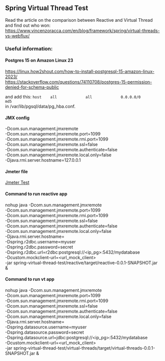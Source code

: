 ## Spring Virtual Thread Test

Read the article on the comparison between Reactive and Virtual Thread and find out who won: \
https://www.vincenzoracca.com/en/blog/framework/spring/virtual-threads-vs-webflux/

### Useful information:

#### Postgres 15 on Amazon Linux 23

https://linux.how2shout.com/how-to-install-postgresql-15-amazon-linux-2023/ \
https://stackoverflow.com/questions/74110708/postgres-15-permission-denied-for-schema-public

and add this:
`host    all             all             0.0.0.0/0            md5` \
in /var/lib/pgsql/data/pg_hba.conf.

#### JMX config
-Dcom.sun.management.jmxremote \
-Dcom.sun.management.jmxremote.port=1099 \
-Dcom.sun.management.jmxremote.rmi.port=1099 \
-Dcom.sun.management.jmxremote.ssl=false \
-Dcom.sun.management.jmxremote.authenticate=false \
-Dcom.sun.management.jmxremote.local.only=false \
-Djava.rmi.server.hostname=127.0.0.1

#### Jmeter file
[Jmeter Test](vt-vs-webflux.jmx)

#### Command to run reactive app
nohup java    -Dcom.sun.management.jmxremote \
-Dcom.sun.management.jmxremote.port=1099 \
-Dcom.sun.management.jmxremote.rmi.port=1099 \
-Dcom.sun.management.jmxremote.ssl=false \
-Dcom.sun.management.jmxremote.authenticate=false \
-Dcom.sun.management.jmxremote.local.only=false \
-Djava.rmi.server.hostname=<ip> \
-Dspring.r2dbc.username=myuser \
-Dspring.r2dbc.password=secret \
-Dspring.r2dbc.url=r2dbc:postgresql://<ip_pg>:5432/mydatabase \
-Dcustom.mockclient-url=<url_mock_client> \
-jar spring-virtual-thread-test/reactive/target/reactive-0.0.1-SNAPSHOT.jar &

#### Command to run vt app
nohup java    -Dcom.sun.management.jmxremote \
-Dcom.sun.management.jmxremote.port=1099 \
-Dcom.sun.management.jmxremote.rmi.port=1099 \
-Dcom.sun.management.jmxremote.ssl=false \
-Dcom.sun.management.jmxremote.authenticate=false \
-Dcom.sun.management.jmxremote.local.only=false \
-Djava.rmi.server.hostname=<ip> \
-Dspring.datasource.username=myuser \
-Dspring.datasource.password=secret \
-Dspring.datasource.url=jdbc:postgresql://<ip_pg>:5432/mydatabase \
-Dcustom.mockclient-url=<url_mock_client> \
-jar spring-virtual-thread-test/virtual-threads/target/virtual-threads-0.0.1-SNAPSHOT.jar &